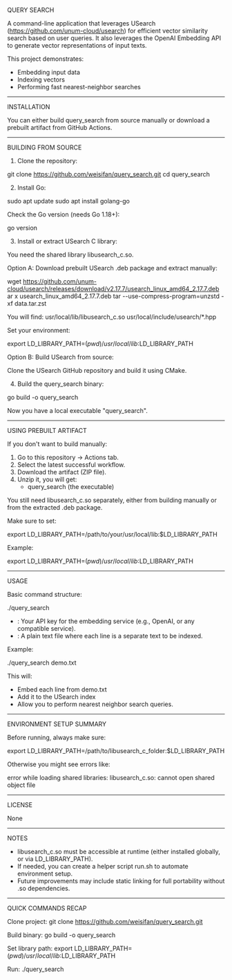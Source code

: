 QUERY SEARCH

A command-line application that leverages USearch (https://github.com/unum-cloud/usearch) for efficient vector similarity search based on user queries. It also leverages the OpenAI Embedding API to generate vector representations of input texts.

This project demonstrates:
- Embedding input data
- Indexing vectors
- Performing fast nearest-neighbor searches

------------------------------------------------------------

INSTALLATION

You can either build query_search from source manually or download a prebuilt artifact from GitHub Actions.

------------------------------------------------------------

BUILDING FROM SOURCE

1. Clone the repository:

git clone https://github.com/weisifan/query_search.git
cd query_search


2. Install Go:

sudo apt update
sudo apt install golang-go

Check the Go version (needs Go 1.18+):

go version

3. Install or extract USearch C library:

You need the shared library libusearch_c.so.

Option A: Download prebuilt USearch .deb package and extract manually:

wget https://github.com/unum-cloud/usearch/releases/download/v2.17.7/usearch_linux_amd64_2.17.7.deb
ar x usearch_linux_amd64_2.17.7.deb
tar --use-compress-program=unzstd -xf data.tar.zst

You will find:
usr/local/lib/libusearch_c.so
usr/local/include/usearch/*.hpp

Set your environment:

export LD_LIBRARY_PATH=$(pwd)/usr/local/lib:$LD_LIBRARY_PATH

Option B: Build USearch from source:

Clone the USearch GitHub repository and build it using CMake.

4. Build the query_search binary:

go build -o query_search

Now you have a local executable "query_search".

------------------------------------------------------------

USING PREBUILT ARTIFACT

If you don't want to build manually:

1. Go to this repository -> Actions tab.
2. Select the latest successful workflow.
3. Download the artifact (ZIP file).
4. Unzip it, you will get:
   - query_search (the executable)

You still need libusearch_c.so separately, either from building manually or from the extracted .deb package.

Make sure to set:

export LD_LIBRARY_PATH=/path/to/your/usr/local/lib:$LD_LIBRARY_PATH

Example:

export LD_LIBRARY_PATH=$(pwd)/usr/local/lib:$LD_LIBRARY_PATH

------------------------------------------------------------

USAGE

Basic command structure:

./query_search <api-key> <path-to-text-file>

- <api-key>: Your API key for the embedding service (e.g., OpenAI, or any compatible service).
- <path-to-text-file>: A plain text file where each line is a separate text to be indexed.

Example:

./query_search <your-openai-api-key> demo.txt

This will:
- Embed each line from demo.txt
- Add it to the USearch index
- Allow you to perform nearest neighbor search queries.

------------------------------------------------------------

ENVIRONMENT SETUP SUMMARY

Before running, always make sure:

export LD_LIBRARY_PATH=/path/to/libusearch_c_folder:$LD_LIBRARY_PATH

Otherwise you might see errors like:

error while loading shared libraries: libusearch_c.so: cannot open shared object file

------------------------------------------------------------

LICENSE

None

------------------------------------------------------------

NOTES

- libusearch_c.so must be accessible at runtime (either installed globally, or via LD_LIBRARY_PATH).
- If needed, you can create a helper script run.sh to automate environment setup.
- Future improvements may include static linking for full portability without .so dependencies.

------------------------------------------------------------

QUICK COMMANDS RECAP

Clone project:
git clone https://github.com/weisifan/query_search.git

Build binary:
go build -o query_search

Set library path:
export LD_LIBRARY_PATH=$(pwd)/usr/local/lib:$LD_LIBRARY_PATH

Run:
./query_search <api-key> <text-file>
